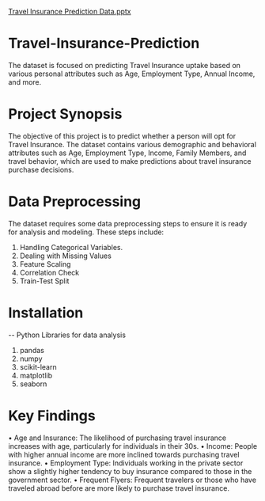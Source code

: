 [Travel Insurance Prediction Data.pptx](https://github.com/user-attachments/files/17447108/Travel.Insurance.Prediction.Data.pptx)
# Travel-Insurance-Prediction
The dataset is focused on predicting Travel Insurance uptake based on various personal attributes such as Age, Employment Type, Annual Income, and more.

# Project Synopsis
The objective of this project is to predict whether a person will opt for Travel Insurance. The dataset contains various demographic and behavioral attributes such as Age, Employment Type, Income, Family Members, and travel behavior, which are used to make predictions about travel insurance purchase decisions.

# Data Preprocessing
The dataset requires some data preprocessing steps to ensure it is ready for analysis and modeling. These steps include:
1.	Handling Categorical Variables.
2.	Dealing with Missing Values
3.	Feature Scaling
4.	Correlation Check
5.	Train-Test Split

#  Installation
-- Python Libraries for data analysis
1. pandas
2. numpy
3. scikit-learn
4. matplotlib
5. seaborn
   
# Key Findings
•	Age and Insurance: The likelihood of purchasing travel insurance increases with age, particularly for individuals in their 30s.
•	Income: People with higher annual income are more inclined towards purchasing travel insurance.
•	Employment Type: Individuals working in the private sector show a slightly higher tendency to buy insurance compared to those in the government sector.
•	Frequent Flyers: Frequent travelers or those who have traveled abroad before are more likely to purchase travel insurance.
